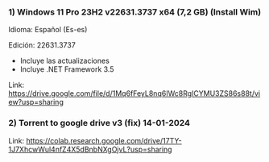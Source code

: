 ### 1) Windows 11 Pro 23H2 v22631.3737 x64 (7,2 GB) (Install Wim)

Idioma: Español (Es-es)

Edición: 22631.3737

- Incluye las actualizaciones
- Incluye .NET Framework 3.5

Link:
https://drive.google.com/file/d/1Mq6fFeyL8nq6IWc8RgICYMU3ZS86s88t/view?usp=sharing

### 2) Torrent to google drive v3 (fix) 14-01-2024

Link: https://colab.research.google.com/drive/17TY-1J7XhcwWul4nfZ4X5dBnbNXgOjvL?usp=sharing
